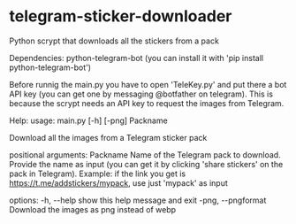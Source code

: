 # telegram-sticker-downloader
Python scrypt that downloads all the stickers from a pack

Dependencies:
  python-telegram-bot (you can install it with 'pip install python-telegram-bot')

Before runnig the main.py you have to open 'TeleKey.py' and put there a bot API key (you can get one by messaging @botfather on telegram). This is because the scrypt needs an API key to request the images from Telegram.

Help:
usage: main.py [-h] [-png] Packname

Download all the images from a Telegram sticker pack

positional arguments:
  Packname           Name of the Telegram pack to download. Provide the name as input (you can get it by clicking 'share stickers' on the pack in
                     Telegram). Example: if the link you get is https://t.me/addstickers/mypack, use just 'mypack' as input

options:
  -h, --help         show this help message and exit
  -png, --pngformat  Download the images as png instead of webp
